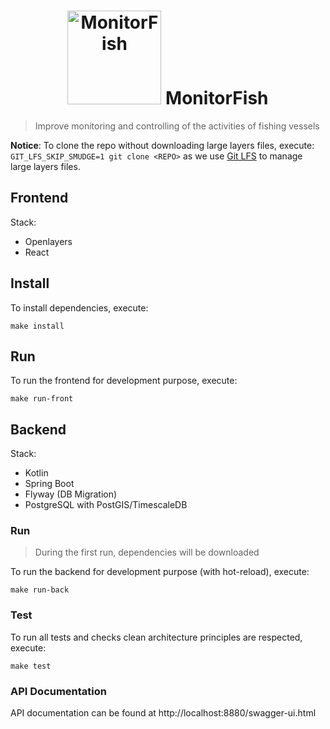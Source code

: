 <h1 align="center">
  <img src="https://d33wubrfki0l68.cloudfront.net/daf4a5624cac646b0bc921d0a72ae1cf1912b902/35340/img/eig4/monitorfish.png" alt="MonitorFish" title="MonitorFish" height="150px" />
  MonitorFish
</h1>

> Improve monitoring and controlling of the activities of fishing vessels

**Notice**: To clone the repo without downloading large layers files, execute: `GIT_LFS_SKIP_SMUDGE=1 git clone <REPO>` as we use [Git LFS](https://git-lfs.github.com/) to manage large layers files.
## Frontend

Stack:
- Openlayers
- React

## Install

To install dependencies, execute:
```shell
make install
```

## Run

To run the frontend for development purpose, execute:
```shell
make run-front
```

## Backend

Stack:
- Kotlin
- Spring Boot
- Flyway (DB Migration)
- PostgreSQL with PostGIS/TimescaleDB

### Run

> During the first run, dependencies will be downloaded

To run the backend for development purpose (with hot-reload), execute:
```shell
make run-back
```

### Test

To run all tests and checks clean architecture principles are respected, execute:
```shell
make test
```

### API Documentation

API documentation can be found at http://localhost:8880/swagger-ui.html

